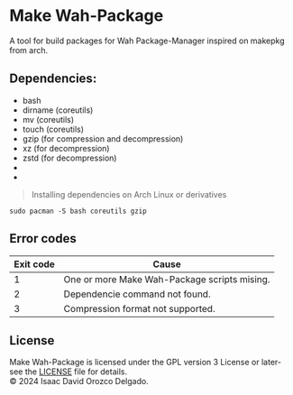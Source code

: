 # Make Wah-Package
A tool for build packages for Wah Package-Manager inspired on makepkg from arch.

## Dependencies:
* bash
* dirname (coreutils)
* mv (coreutils)
* touch (coreutils)
* gzip (for compression and decompression)
* xz (for decompression)
* zstd (for decompression)
* 
* 

> Installing dependencies on Arch Linux or derivatives
```
sudo pacman -S bash coreutils gzip
```

## Error codes
| Exit code	| Cause						|
| ---		| ---						|
| 1		| One or more Make Wah-Package scripts mising.	|
| 2		| Dependencie command not found.		|
| 3		| Compression format not supported.		|

## License
Make Wah-Package is licensed under the GPL version 3 License or later- see the [LICENSE](LICENSE) file for details.<br>
© 2024 Isaac David Orozco Delgado.
